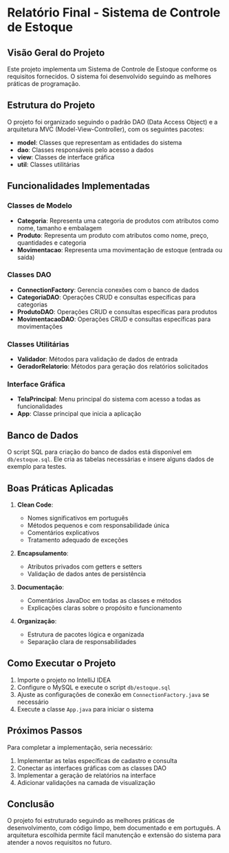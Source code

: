 # Relatório Final - Sistema de Controle de Estoque

## Visão Geral do Projeto

Este projeto implementa um Sistema de Controle de Estoque conforme os requisitos fornecidos. O sistema foi desenvolvido seguindo as melhores práticas de programação.

## Estrutura do Projeto

O projeto foi organizado seguindo o padrão DAO (Data Access Object) e a arquitetura MVC (Model-View-Controller), com os seguintes pacotes:

- **model**: Classes que representam as entidades do sistema
- **dao**: Classes responsáveis pelo acesso a dados
- **view**: Classes de interface gráfica
- **util**: Classes utilitárias

## Funcionalidades Implementadas

### Classes de Modelo
- **Categoria**: Representa uma categoria de produtos com atributos como nome, tamanho e embalagem
- **Produto**: Representa um produto com atributos como nome, preço, quantidades e categoria
- **Movimentacao**: Representa uma movimentação de estoque (entrada ou saída)

### Classes DAO
- **ConnectionFactory**: Gerencia conexões com o banco de dados
- **CategoriaDAO**: Operações CRUD e consultas específicas para categorias
- **ProdutoDAO**: Operações CRUD e consultas específicas para produtos
- **MovimentacaoDAO**: Operações CRUD e consultas específicas para movimentações

### Classes Utilitárias
- **Validador**: Métodos para validação de dados de entrada
- **GeradorRelatorio**: Métodos para geração dos relatórios solicitados

### Interface Gráfica
- **TelaPrincipal**: Menu principal do sistema com acesso a todas as funcionalidades
- **App**: Classe principal que inicia a aplicação

## Banco de Dados

O script SQL para criação do banco de dados está disponível em `db/estoque.sql`. Ele cria as tabelas necessárias e insere alguns dados de exemplo para testes.

## Boas Práticas Aplicadas

1. **Clean Code**:
   - Nomes significativos em português
   - Métodos pequenos e com responsabilidade única
   - Comentários explicativos
   - Tratamento adequado de exceções

2. **Encapsulamento**:
   - Atributos privados com getters e setters
   - Validação de dados antes de persistência

3. **Documentação**:
   - Comentários JavaDoc em todas as classes e métodos
   - Explicações claras sobre o propósito e funcionamento

4. **Organização**:
   - Estrutura de pacotes lógica e organizada
   - Separação clara de responsabilidades

## Como Executar o Projeto

1. Importe o projeto no IntelliJ IDEA
2. Configure o MySQL e execute o script `db/estoque.sql`
3. Ajuste as configurações de conexão em `ConnectionFactory.java` se necessário
4. Execute a classe `App.java` para iniciar o sistema

## Próximos Passos

Para completar a implementação, seria necessário:

1. Implementar as telas específicas de cadastro e consulta
2. Conectar as interfaces gráficas com as classes DAO
3. Implementar a geração de relatórios na interface
4. Adicionar validações na camada de visualização

## Conclusão

O projeto foi estruturado seguindo as melhores práticas de desenvolvimento, com código limpo, bem documentado e em português. A arquitetura escolhida permite fácil manutenção e extensão do sistema para atender a novos requisitos no futuro.
